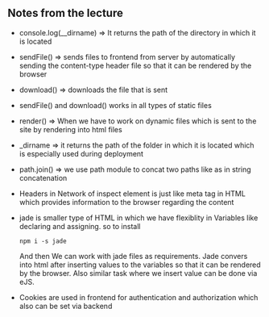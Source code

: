 ## Notes from the lecture

* console.log(__dirname) => It returns the path of the directory in which it is located

* sendFile() => sends files to frontend from server by automatically sending the content-type header file so that it can be rendered by the browser
* download() => downloads the file that is sent
- sendFile() and download() works in all types of static files

* render() => When we have to work on dynamic files which is sent to the site by rendering into html files
* _dirname => it returns the path of the folder in which it is located which is especially used during deployment
* path.join() => we use path module to concat two paths like as in string concatenation
* Headers in Network of inspect element is just like meta tag in HTML which provides information to the browser regarding the content 
 * jade is smaller type of HTML in which we have flexiblity in Variables like declaring and assigning.
      so to install
      ```
      npm i -s jade
      ```
      And then We can work with jade files as requirements. Jade convers into html after inserting values to the variables so that it can be rendered by the browser. Also similar task where we insert value can be done via eJS. 

* Cookies are used in frontend for authentication and authorization which also can be set via backend